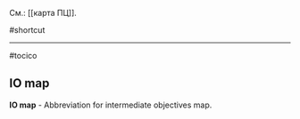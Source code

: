 См.: [[карта ПЦ]].

#shortcut




<hr/>

#tocico

## IO map

<b>IO map</b> - Abbreviation for intermediate objectives map.  


